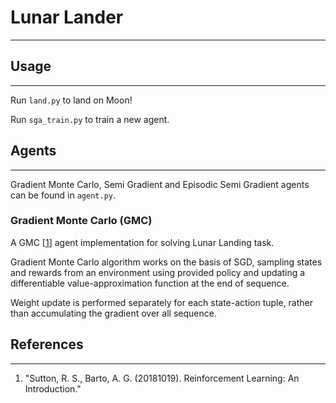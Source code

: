 # Lunar Lander
---
## Usage
---
Run `land.py` to land on Moon!

Run `sga_train.py` to train a new agent.

## Agents
---

Gradient Monte Carlo, Semi Gradient and Episodic Semi Gradient agents can be found in `agent.py`.

### Gradient Monte Carlo (GMC)
A GMC [[1]] agent implementation for solving Lunar Landing task.

Gradient Monte Carlo algorithm works on the basis of SGD, sampling states and rewards from an environment using provided policy and updating a differentiable value-approximation function at the end of sequence.

Weight update is performed separately for each state-action tuple, rather than accumulating the gradient over all sequence.

## References
---

[1]: url "Sutton, R. S., Barto, A. G.  (20181019). Reinforcement Learning: An Introduction."

1. "Sutton, R. S., Barto, A. G.  (20181019). Reinforcement Learning: An Introduction."

